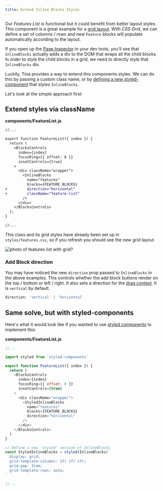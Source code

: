 ```yaml
---
title: Extend Inline Blocks Styles
---
```


Our _Features List_ is functional but it could benefit from better layout styles. This component is a great example for a [grid layout](https://developer.mozilla.org/en-US/docs/Web/CSS/CSS_Grid_Layout). With _CSS Grid_, we can define a set of columns / rows and new `Feature` blocks will populate automatically according to the layout.

If you open up the [Page Inspector](https://developer.mozilla.org/en-US/docs/Tools/Page_Inspector) in your dev tools, you'll see that `InlineBlocks` actually adds a div to the DOM that wraps all the child blocks. In order to style the child blocks in a grid, we need to directly style that `InlineBlocks` div.

Luckily, Tina provides a way to extend this components styles. We can do this by passing a custom class name, or by [defining a new styled-component](https://tinacms.org/docs/inline-editing#extending-inline-field-styles) that _styles_ `InlineBlocks`.

Let's look at the simple approach first:

## Extend styles via className

**components/FeatureList.js**

```diff
//...

export function FeatureList({ index }) {
  return (
    <BlocksControls
      index={index}
      focusRing={{ offset: 0 }}
      insetControls={true}
    >
      <div className="wrapper">
        <InlineBlocks
          name="features"
          blocks={FEATURE_BLOCKS}
+         direction="horizontal"
+         className="feature-list"
        />
      </div>
    </BlocksControls>
  );
}

//...
```

This class and its grid styles have already been set up in `styles/features.css`, so if you refresh you should see the new grid layout.

![photo of features list with grid?]()

### Add Block direction

You may have noticed the new `direction` prop passed to `InlineBlocks` in the above examples. This controls whether the add block buttons render on the top / bottom or left / right. It also sets a direction for the [drag context](https://github.com/atlassian/react-beautiful-dnd#api-%EF%B8%8F). It is `vertical` by default.

```ts
direction: 'vertical' | 'horizontal'
```

## Same solve, but with styled-components

Here's what it would look like if you wanted to use [styled components](https://styled-components.com/) to implement this:

**components/FeatureList.js**

```js
//...

import styled from 'styled-components'

export function FeatureList({ index }) {
  return (
    <BlocksControls
      index={index}
      focusRing={{ offset: 0 }}
      insetControls={true}
    >
      <div className="wrapper">
        <StyledInlineBlocks
          name="features"
          blocks={FEATURE_BLOCKS}
          direction="horizontal"
        />
      </div>
    </BlocksControls>
  )
}

// Define a new 'styled' version of InlineBlocks
const StyledInlineBlocks = styled(InlineBlocks)`
  display: grid;
  grid-template-columns: 1fr 1fr 1fr;
  grid-gap: 3rem;
  grid-template-rows: auto;
`

//...
```
